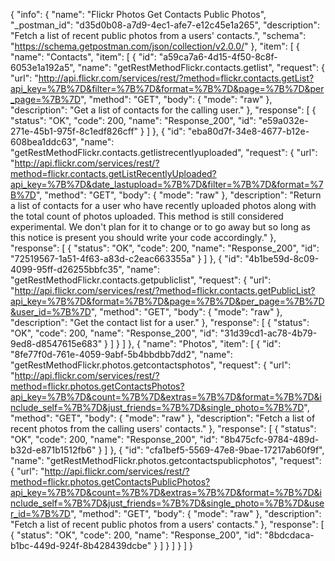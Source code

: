 {
  "info": {
    "name": "Flickr Photos Get Contacts Public Photos",
    "_postman_id": "d35d0b08-a7d9-4ec1-afe7-e12c45e1a265",
    "description": "Fetch a list of recent public photos from a users' contacts.",
    "schema": "https://schema.getpostman.com/json/collection/v2.0.0/"
  },
  "item": [
    {
      "name": "Contacts",
      "item": [
        {
          "id": "a59ca7a6-4d15-4f50-8c8f-6053e1a192a5",
          "name": "getRestMethodFlickr.contacts.getlist",
          "request": {
            "url": "http://api.flickr.com/services/rest/?method=flickr.contacts.getList?api_key=%7B%7D&filter=%7B%7D&format=%7B%7D&page=%7B%7D&per_page=%7B%7D",
            "method": "GET",
            "body": {
              "mode": "raw"
            },
            "description": "Get a list of contacts for the calling user."
          },
          "response": [
            {
              "status": "OK",
              "code": 200,
              "name": "Response_200",
              "id": "e59a032e-271e-45b1-975f-8c1edf826cff"
            }
          ]
        },
        {
          "id": "eba80d7f-34e8-4677-b12e-608bea1ddc63",
          "name": "getRestMethodFlickr.contacts.getlistrecentlyuploaded",
          "request": {
            "url": "http://api.flickr.com/services/rest/?method=flickr.contacts.getListRecentlyUploaded?api_key=%7B%7D&date_lastupload=%7B%7D&filter=%7B%7D&format=%7B%7D",
            "method": "GET",
            "body": {
              "mode": "raw"
            },
            "description": "Return a list of contacts for a user who have recently uploaded photos along with the total count of photos uploaded. This method is still considered experimental. We don't plan for it to change or to go away but so long as this notice is present you should write your code accordingly."
          },
          "response": [
            {
              "status": "OK",
              "code": 200,
              "name": "Response_200",
              "id": "72519567-1a51-4f63-a83d-c2eac663355a"
            }
          ]
        },
        {
          "id": "4b1be59d-8c09-4099-95ff-d26255bbfc35",
          "name": "getRestMethodFlickr.contacts.getpubliclist",
          "request": {
            "url": "http://api.flickr.com/services/rest/?method=flickr.contacts.getPublicList?api_key=%7B%7D&format=%7B%7D&page=%7B%7D&per_page=%7B%7D&user_id=%7B%7D",
            "method": "GET",
            "body": {
              "mode": "raw"
            },
            "description": "Get the contact list for a user."
          },
          "response": [
            {
              "status": "OK",
              "code": 200,
              "name": "Response_200",
              "id": "31d39cd1-ac78-4b79-9ed8-d8547615e683"
            }
          ]
        }
      ]
    },
    {
      "name": "Photos",
      "item": [
        {
          "id": "8fe77f0d-761e-4059-9abf-5b4bbdbb7dd2",
          "name": "getRestMethodFlickr.photos.getcontactsphotos",
          "request": {
            "url": "http://api.flickr.com/services/rest/?method=flickr.photos.getContactsPhotos?api_key=%7B%7D&count=%7B%7D&extras=%7B%7D&format=%7B%7D&include_self=%7B%7D&just_friends=%7B%7D&single_photo=%7B%7D",
            "method": "GET",
            "body": {
              "mode": "raw"
            },
            "description": "Fetch a list of recent photos from the calling users' contacts."
          },
          "response": [
            {
              "status": "OK",
              "code": 200,
              "name": "Response_200",
              "id": "8b475cfc-9784-489d-b32d-e871b1512fb6"
            }
          ]
        },
        {
          "id": "cfa1bef5-5569-47e8-9bae-17217ab60f9f",
          "name": "getRestMethodFlickr.photos.getcontactspublicphotos",
          "request": {
            "url": "http://api.flickr.com/services/rest/?method=flickr.photos.getContactsPublicPhotos?api_key=%7B%7D&count=%7B%7D&extras=%7B%7D&format=%7B%7D&include_self=%7B%7D&just_friends=%7B%7D&single_photo=%7B%7D&user_id=%7B%7D",
            "method": "GET",
            "body": {
              "mode": "raw"
            },
            "description": "Fetch a list of recent public photos from a users' contacts."
          },
          "response": [
            {
              "status": "OK",
              "code": 200,
              "name": "Response_200",
              "id": "8bdcdaca-b1bc-449d-924f-8b428439dcbe"
            }
          ]
        }
      ]
    }
  ]
}
